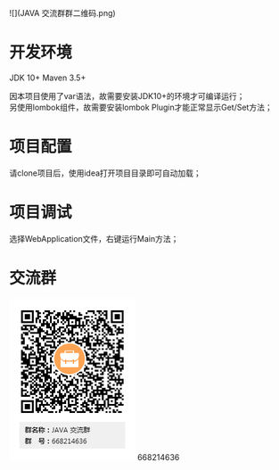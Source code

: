 ![](JAVA 交流群群二维码.png)
# 开发环境
JDK 10+
Maven 3.5+

因本项目使用了var语法，故需要安装JDK10+的环境才可编译运行；<br/>
另使用lombok组件，故需要安装lombok Plugin才能正常显示Get/Set方法；

# 项目配置
请clone项目后，使用idea打开项目目录即可自动加载；<br/>

# 项目调试
选择WebApplication文件，右键运行Main方法；

# 交流群
<img src="JAVA 交流群群二维码.png">
668214636
